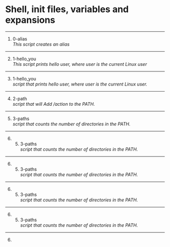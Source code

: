 # Shell, init files, variables and expansions
---
1. 0-alias </br>
_This script creates an alias_
---
2. 1-hello_you </br>
_This script prints hello user, where user is the current Linux user_
---
3. 1-hello_you </br>
_script that prints hello user, where user is the current Linux user._
---
4. 2-path </br>
_script that will Add /action to the PATH._
---
5. 3-paths </br>
_script that counts the number of directories in the PATH._
---
6. 5. 3-paths </br>
_script that counts the number of directories in the PATH._
---
6. 5. 3-paths </br>
_script that counts the number of directories in the PATH._
---
6. 5. 3-paths </br>
_script that counts the number of directories in the PATH._
---
6. 5. 3-paths </br>
_script that counts the number of directories in the PATH._
---
6. 
